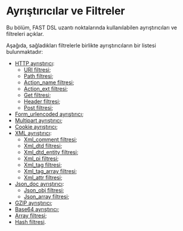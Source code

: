 [link-http]:                    parsers/http.md
[link-uri]:                     parsers/http.md#uri-filter
[link-path]:                    parsers/http.md#path-filter
[link-actionname]:              parsers/http.md#action_name-filter
[link-actionext]:               parsers/http.md#action_ext-filter
[link-get]:                     parsers/http.md#get-filter
[link-header]:                  parsers/http.md#header-filter
[link-post]:                    parsers/http.md#post-filter
[link-formurlencoded]:          parsers/form-urlencoded.md
[link-multipart]:               parsers/multipart.md
[link-cookie]:                  parsers/cookie.md
[link-xml]:                     parsers/xml.md
[link-xmlcomment]:              parsers/xml.md#xml_comment-filter
[link-xmldtd]:                  parsers/xml.md#xml_dtd-filter
[link-xmldtdentity]:            parsers/xml.md#xml_dtd_entity-filter
[link-xmlpi]:                   parsers/xml.md#xml_pi-filter
[link-xmltag]:                  parsers/xml.md#xml_tag-filter
[link-xmltagarray]:             parsers/xml.md#xml_tag_array-filter
[link-xmlattr]:                 parsers/xml.md#xml_attr-filter
[link-jsondoc]:                 parsers/json.md
[link-jsonobj]:                 parsers/json.md#jsonobj-filter
[link-jsonarray]:               parsers/json.md#jsonarray-filter
[link-array]:                   parsers/array.md
[link-hash]:                    parsers/hash.md
[link-gzip]:                    parsers/gzip.md
[link-base64]:                  parsers/base64.md

# Ayrıştırıcılar ve Filtreler

Bu bölüm, FAST DSL uzantı noktalarında kullanılabilen ayrıştırıcıları ve filtreleri açıklar.

Aşağıda, sağladıkları filtrelerle birlikte ayrıştırıcıların bir listesi bulunmaktadır:
* [HTTP ayrıştırıcı][link-http]:
    * [URI filtresi][link-uri];
    * [Path filtresi][link-path];
    * [Action_name filtresi][link-actionname];
    * [Action_ext filtresi][link-actionext];
    * [Get filtresi][link-get];
    * [Header filtresi][link-header];
    * [Post filtresi][link-post];
* [Form_urlencoded ayrıştırıcı][link-formurlencoded];
* [Multipart ayrıştırıcı][link-multipart];
* [Cookie ayrıştırıcı][link-cookie];
* [XML ayrıştırıcı][link-xml]:
    * [Xml_comment filtresi][link-xmlcomment];
    * [Xml_dtd filtresi][link-xmldtd];
    * [Xml_dtd_entity filtresi][link-xmldtdentity];
    * [Xml_pi filtresi][link-xmlpi];
    * [Xml_tag filtresi][link-xmltag];
    * [Xml_tag_array filtresi][link-xmltagarray];
    * [Xml_attr filtresi][link-xmlattr];
* [Json_doc ayrıştırıcı][link-jsondoc]:
    * [Json_obj filtresi][link-jsonobj];
    * [Json_array filtresi][link-jsonarray];
* [GZIP ayrıştırıcı][link-gzip];
* [Base64 ayrıştırıcı][link-base64];
* [Array filtresi][link-array];
* [Hash filtresi][link-hash].